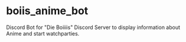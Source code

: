 # boiis_anime_bot
Discord Bot for "Die Boiiiis" Discord Server to display information about Anime and start watchparties.
